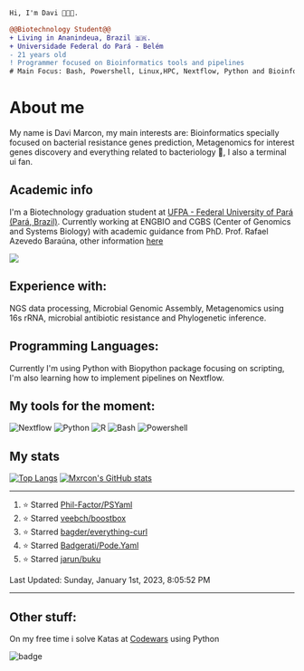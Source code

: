```diff
Hi, I'm Davi 🧑🏻‍🎓.

@@Biotechnology Student@@
+ Living in Ananindeua, Brazil 🇧🇷.
+ Universidade Federal do Pará - Belém
- 21 years old
! Programmer focused on Bioinformatics tools and pipelines
# Main Focus: Bash, Powershell, Linux,HPC, Nextflow, Python and Bioinformatics
```
# About me
My name is Davi Marcon, my main interests are: Bioinformatics specially focused on bacterial resistance genes prediction, Metagenomics for interest genes discovery and everything related to bacteriology 🔬, I also a terminal ui fan.

## Academic info
I'm a Biotechnology graduation student at [UFPA - Federal University of Pará (Pará, Brazil)](https://ufpa.br).
Currently working at ENGBIO and CGBS (Center of Genomics and Systems Biology) with academic guidance from PhD. Prof. Rafael Azevedo Baraúna, other information [here](./contributions.md)

[![](https://img.shields.io/badge/ORCID-informational?style=flat&logo=ORCID&logoColor=white&color=A6CE39)](https://orcid.org/0000-0003-1014-422X)
## Experience with:
NGS data processing, Microbial Genomic Assembly, Metagenomics using 16s rRNA, microbial antibiotic resistance and
Phylogenetic inference.
## Programming Languages:
Currently I'm using Python with Biopython package focusing on scripting, 
I'm also learning how to implement pipelines on Nextflow.

## My tools for the moment:
![Nextflow](https://api.iconify.design/file-icons:nextflow.svg?color=%2327ae60&width=30&height=30)
![Python](https://api.iconify.design/logos:python.svg?width=30&height=30)
![R](https://api.iconify.design/logos:r-lang.svg?width=30&height=30')
![Bash](https://api.iconify.design/logos:bash-icon.svg?width=30&height=30)
![Powershell](https://api.iconify.design/cib/powershell.svg?width=30&height=30&color=%232671be)

## My stats
[![Top Langs](https://github-readme-stats.vercel.app/api/top-langs/?username=mxrcon&layout=compact&hide=tex,css,html,scss,ruby&exclude_repo=dotfiles,mxrcon,website-nos,study_notes&theme=nightowl)](https://github.com/anuraghazra/github-readme-stats)
[![Mxrcon's GitHub stats](https://github-readme-stats.vercel.app/api?username=Mxrcon&show_icons=true&theme=nightowl)](https://github.com/anuraghazra/github-readme-stats)



---

<!--RECENT_ACTIVITY:start-->
1. ⭐ Starred [Phil-Factor/PSYaml](https://github.com/Phil-Factor/PSYaml)
2. ⭐ Starred [veebch/boostbox](https://github.com/veebch/boostbox)
3. ⭐ Starred [bagder/everything-curl](https://github.com/bagder/everything-curl)
4. ⭐ Starred [Badgerati/Pode.Yaml](https://github.com/Badgerati/Pode.Yaml)
5. ⭐ Starred [jarun/buku](https://github.com/jarun/buku)
<!--RECENT_ACTIVITY:end-->

<!--RECENT_ACTIVITY:last_update-->
Last Updated: Sunday, January 1st, 2023, 8:05:52 PM
<!--RECENT_ACTIVITY:last_update_end-->

---

## Other stuff:
On my free time i solve Katas at [Codewars](https://www.codewars.com/) using Python

![badge](https://www.codewars.com/users/Mxrcon/badges/large)

